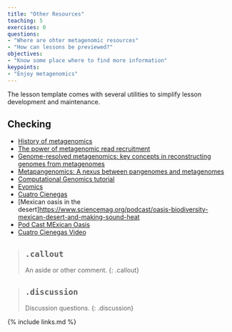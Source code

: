 ```yaml
---
title: "Other Resources"
teaching: 5
exercises: 0
questions:
- "Where are ohter metagenomic resources"
- "How can lessons be previewed?"
objectives:
- "Know some place where to find more information"
keypoints:
- "Enjoy metagenomics"
---
```


The lesson template comes with several utilities to simplify lesson development and maintenance.

## Checking
- [History of metagenomics](http://merenlab.org/2020/07/27/history-of-metagenomics/)  
- [The power of metagenomic read recruitment](https://youtu.be/MqD4aN1p1qA)  
- [Genome-resolved metagenomics: key concepts in reconstructing genomes from metagenomes](https://youtu.be/RjNdHGK4ruo)  
- [Metapangenomics: A nexus between pangenomes and metagenomes](https://youtu.be/C3fHlccFxJw)  
- [Computational Genomics tutorial](https://genomics.sschmeier.com/)
- [Evomics](http://evomics.org/learning/genomics/)
- [Cuatro Cienegas](https://www.sciencemag.org/news/2020/06/pools-mexican-desert-are-window-earth-s-early-life)
- [Mexican oasis in the desert]https://www.sciencemag.org/podcast/oasis-biodiversity-mexican-desert-and-making-sound-heat
- [Pod Cast MExican Oasis]( https://youtu.be/xMMm_GKZsnU)
- [Cuatro Cienegas Video](https://www.youtube.com/embed/VzImXRI9wYE?autoplay=1&rel=0)

> ## `.callout`
>
> An aside or other comment.
{: .callout}

> ## `.discussion`
>
> Discussion questions.
{: .discussion}

                             
{% include links.md %}
